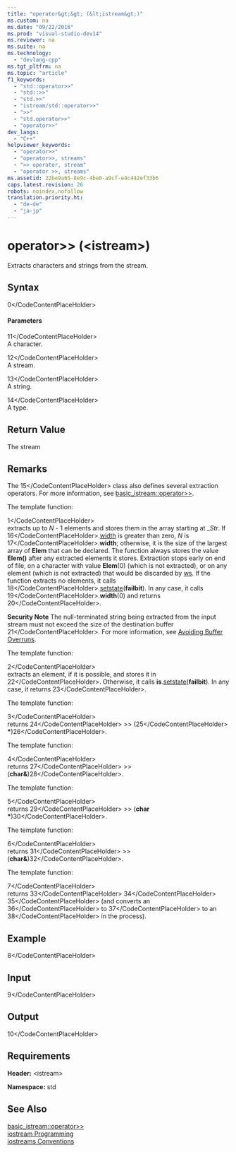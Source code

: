 ```yaml
---
title: "operator&gt;&gt; (&lt;istream&gt;)"
ms.custom: na
ms.date: "09/22/2016"
ms.prod: "visual-studio-dev14"
ms.reviewer: na
ms.suite: na
ms.technology: 
  - "devlang-cpp"
ms.tgt_pltfrm: na
ms.topic: "article"
f1_keywords: 
  - "std::operator>>"
  - "std::>>"
  - "std.>>"
  - "istream/std::operator>>"
  - ">>"
  - "std.operator>>"
  - "operator>>"
dev_langs: 
  - "C++"
helpviewer_keywords: 
  - "operator>>"
  - "operator>>, streams"
  - ">> operator, stream"
  - "operator >>, streams"
ms.assetid: 22be9a65-8e9c-4be0-a9cf-e4c442ef33b6
caps.latest.revision: 26
robots: noindex,nofollow
translation.priority.ht: 
  - "de-de"
  - "ja-jp"
---
```

# operator&gt;&gt; (&lt;istream&gt;)
Extracts characters and strings from the stream.  
  
## Syntax  
  
<CodeContentPlaceHolder>0\</CodeContentPlaceHolder>  
#### Parameters  
 <CodeContentPlaceHolder>11\</CodeContentPlaceHolder>  
 A character.  
  
 <CodeContentPlaceHolder>12\</CodeContentPlaceHolder>  
 A stream.  
  
 <CodeContentPlaceHolder>13\</CodeContentPlaceHolder>  
 A string.  
  
 <CodeContentPlaceHolder>14\</CodeContentPlaceHolder>  
 A type.  
  
## Return Value  
 The stream  
  
## Remarks  
 The <CodeContentPlaceHolder>15\</CodeContentPlaceHolder> class also defines several extraction operators. For more information, see [basic_istream::operator>>](../vs140/basic_istream--operator--.md).  
  
 The template function:  
  
<CodeContentPlaceHolder>1\</CodeContentPlaceHolder>  
 extracts up to *N* - 1 elements and stores them in the array starting at _*Str*. If <CodeContentPlaceHolder>16\</CodeContentPlaceHolder>.[width](../vs140/ios_base--width.md) is greater than zero, *N* is <CodeContentPlaceHolder>17\</CodeContentPlaceHolder>.**width**; otherwise, it is the size of the largest array of **Elem** that can be declared. The function always stores the value **Elem()** after any extracted elements it stores. Extraction stops early on end of file, on a character with value **Elem**(0) (which is not extracted), or on any element (which is not extracted) that would be discarded by [ws](../vs140/ws.md). If the function extracts no elements, it calls <CodeContentPlaceHolder>18\</CodeContentPlaceHolder>.[setstate](../vs140/basic_ios--setstate.md)(**failbit**). In any case, it calls <CodeContentPlaceHolder>19\</CodeContentPlaceHolder>.**width**(0) and returns <CodeContentPlaceHolder>20\</CodeContentPlaceHolder>.  
  
 **Security Note** The null-terminated string being extracted from the input stream must not exceed the size of the destination buffer <CodeContentPlaceHolder>21\</CodeContentPlaceHolder>. For more information, see [Avoiding Buffer Overruns](http://msdn.microsoft.com/library/windows/desktop/ms717795).  
  
 The template function:  
  
<CodeContentPlaceHolder>2\</CodeContentPlaceHolder>  
 extracts an element, if it is possible, and stores it in <CodeContentPlaceHolder>22\</CodeContentPlaceHolder>. Otherwise, it calls **is**.[setstate](../vs140/basic_ios--setstate.md)(**failbit**). In any case, it returns <CodeContentPlaceHolder>23\</CodeContentPlaceHolder>.  
  
 The template function:  
  
<CodeContentPlaceHolder>3\</CodeContentPlaceHolder>  
 returns <CodeContentPlaceHolder>24\</CodeContentPlaceHolder> >> (<CodeContentPlaceHolder>25\</CodeContentPlaceHolder> **\***)<CodeContentPlaceHolder>26\</CodeContentPlaceHolder>.  
  
 The template function:  
  
<CodeContentPlaceHolder>4\</CodeContentPlaceHolder>  
 returns <CodeContentPlaceHolder>27\</CodeContentPlaceHolder> >> (**char&**)<CodeContentPlaceHolder>28\</CodeContentPlaceHolder>.  
  
 The template function:  
  
<CodeContentPlaceHolder>5\</CodeContentPlaceHolder>  
 returns <CodeContentPlaceHolder>29\</CodeContentPlaceHolder> >> (**char \***)<CodeContentPlaceHolder>30\</CodeContentPlaceHolder>.  
  
 The template function:  
  
<CodeContentPlaceHolder>6\</CodeContentPlaceHolder>  
 returns <CodeContentPlaceHolder>31\</CodeContentPlaceHolder> >> (**char&**)<CodeContentPlaceHolder>32\</CodeContentPlaceHolder>.  
  
 The template function:  
  
<CodeContentPlaceHolder>7\</CodeContentPlaceHolder>  
 returns <CodeContentPlaceHolder>33\</CodeContentPlaceHolder> <CodeContentPlaceHolder>34\</CodeContentPlaceHolder> <CodeContentPlaceHolder>35\</CodeContentPlaceHolder> (and converts an <CodeContentPlaceHolder>36\</CodeContentPlaceHolder> to <CodeContentPlaceHolder>37\</CodeContentPlaceHolder> to an <CodeContentPlaceHolder>38\</CodeContentPlaceHolder> in the process).  
  
## Example  
  
<CodeContentPlaceHolder>8\</CodeContentPlaceHolder>  
## Input  
  
<CodeContentPlaceHolder>9\</CodeContentPlaceHolder>  
## Output  
  
<CodeContentPlaceHolder>10\</CodeContentPlaceHolder>  
## Requirements  
 **Header:** \<istream>  
  
 **Namespace:** std  
  
## See Also  
 [basic_istream::operator>>](../vs140/basic_istream--operator--.md)   
 [iostream Programming](../vs140/iostream-programming.md)   
 [iostreams Conventions](../vs140/iostreams-conventions.md)